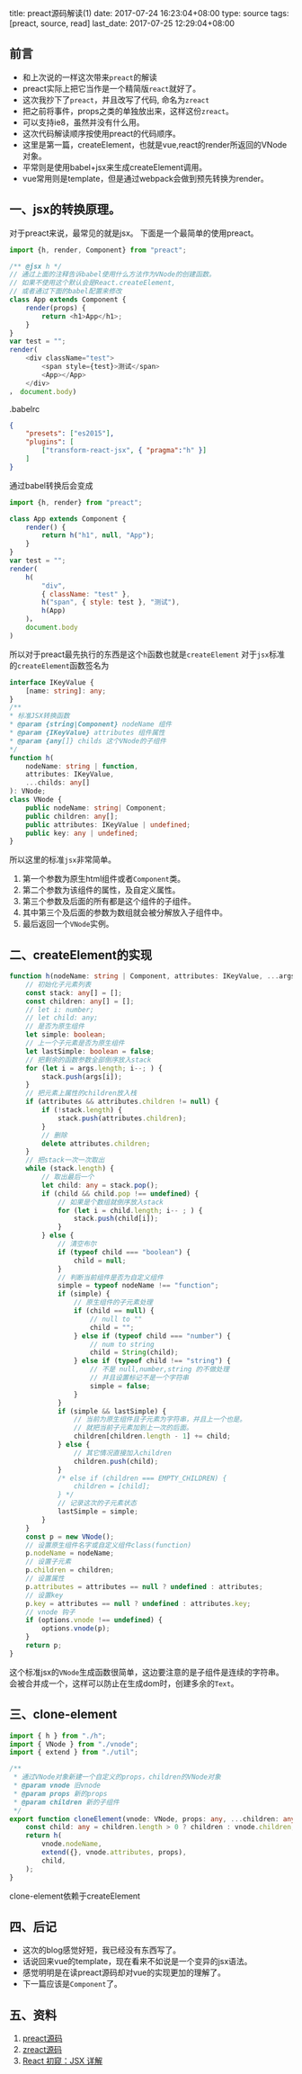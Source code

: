 title: preact源码解读(1)
date: 2017-07-24 16:23:04+08:00
type: source
tags: [preact, source, read]
last_date: 2017-07-25 12:29:04+08:00


## 前言

- 和上次说的一样这次带来`preact`的解读
- preact实际上把它当作是一个精简版`react`就好了。
- 这次我抄下了`preact`，并且改写了代码, 命名为`zreact`
- 把之前将事件，props之类的单独放出来，这样这份`zreact`。
- 可以支持ie8，虽然并没有什么用。
- 这次代码解读顺序按使用preact的代码顺序。
- 这里是第一篇，createElement，也就是vue,react的render所返回的VNode对象。
- 平常则是使用babel+jsx来生成createElement调用。
- vue常用则是template，但是通过webpack会做到预先转换为render。

## 一、jsx的转换原理。

对于preact来说，最常见的就是jsx。
下面是一个最简单的使用preact。

``` javascript
import {h, render, Component} from "preact";

/** @jsx h */
// 通过上面的注释告诉babel使用什么方法作为VNode的创建函数。
// 如果不使用这个默认会是React.createElement,
// 或者通过下面的babel配置来修改
class App extends Component {
    render(props) {
        return <h1>App</h1>;
    }
}
var test = "";
render(
    <div className="test">
        <span style={test}>测试</span>
        <App></App>
    </div>
， document.body)
```

.babelrc

``` json
{
    "presets": ["es2015"],
    "plugins": [
        ["transform-react-jsx", { "pragma":"h" }]
    ]
}
```

通过babel转换后会变成

``` javascript
import {h, render} from "preact";

class App extends Component {
    render() {
        return h("h1", null, "App");
    }
}
var test = "";
render(
    h(
        "div",
        { className: "test" },
        h("span", { style: test }, "测试"),
        h(App)
    )，
    document.body
)
```

所以对于preact最先执行的东西是这个`h`函数也就是`createElement`
对于`jsx`标准的`createElement`函数签名为

``` typescript
interface IKeyValue {
    [name: string]: any;
}
/**
* 标准JSX转换函数
* @param {string|Component} nodeName 组件
* @param {IKeyValue} attributes 组件属性
* @param {any[]} childs 这个VNode的子组件
*/
function h(
    nodeName: string | function,
    attributes: IKeyValue,
    ...childs: any[]
): VNode;
class VNode {
    public nodeName: string| Component;
    public children: any[];
    public attributes: IKeyValue | undefined;
    public key: any | undefined;
}
```

所以这里的标准`jsx`非常简单。

1. 第一个参数为原生html组件或者`Component`类。
2. 第二个参数为该组件的属性，及自定义属性。
3. 第三个参数及后面的所有都是这个组件的子组件。
4. 其中第三个及后面的参数为数组就会被分解放入子组件中。
5. 最后返回一个`VNode`实例。

## 二、createElement的实现

``` typescript
function h(nodeName: string | Component, attributes: IKeyValue, ...args: any[]) {
    // 初始化子元素列表
    const stack: any[] = [];
    const children: any[] = [];
    // let i: number;
    // let child: any;
    // 是否为原生组件
    let simple: boolean;
    // 上一个子元素是否为原生组件
    let lastSimple: boolean = false;
    // 把剩余的函数参数全部倒序放入stack
    for (let i = args.length; i--; ) {
        stack.push(args[i]);
    }
    // 把元素上属性的children放入栈
    if (attributes && attributes.children != null) {
        if (!stack.length) {
            stack.push(attributes.children);
        }
        // 删除
        delete attributes.children;
    }
    // 把stack一次一次取出
    while (stack.length) {
        // 取出最后一个
        let child: any = stack.pop();
        if (child && child.pop !== undefined) {
            // 如果是个数组就倒序放入stack
            for (let i = child.length; i-- ; ) {
                stack.push(child[i]);
            }
        } else {
            // 清空布尔
            if (typeof child === "boolean") {
                child = null;
            }
            // 判断当前组件是否为自定义组件
            simple = typeof nodeName !== "function";
            if (simple) {
                // 原生组件的子元素处理
                if (child == null) {
                    // null to ""
                    child = "";
                } else if (typeof child === "number") {
                    // num to string
                    child = String(child);
                } else if (typeof child !== "string") {
                    // 不是 null,number,string 的不做处理
                    // 并且设置标记不是一个字符串
                    simple = false;
                }
            }
            if (simple && lastSimple) {
                // 当前为原生组件且子元素为字符串，并且上一个也是。
                // 就把当前子元素加到上一次的后面。
                children[children.length - 1] += child;
            } else {
                // 其它情况直接加入children
                children.push(child);
            }
            /* else if (children === EMPTY_CHILDREN) {
                children = [child];
            } */
            // 记录这次的子元素状态
            lastSimple = simple;
        }
    }
    const p = new VNode();
    // 设置原生组件名字或自定义组件class(function)
    p.nodeName = nodeName;
    // 设置子元素
    p.children = children;
    // 设置属性
    p.attributes = attributes == null ? undefined : attributes;
    // 设置key
    p.key = attributes == null ? undefined : attributes.key;
    // vnode 钩子
    if (options.vnode !== undefined) {
        options.vnode(p);
    }
    return p;
}
```

这个标准jsx的`VNode`生成函数很简单，这边要注意的是子组件是连续的字符串。
会被合并成一个，这样可以防止在生成dom时，创建多余的`Text`。

## 三、clone-element

``` typescript
import { h } from "./h";
import { VNode } from "./vnode";
import { extend } from "./util";

/**
 * 通过VNode对象新建一个自定义的props，children的VNode对象
 * @param vnode 旧vnode
 * @param props 新的props
 * @param children 新的子组件
 */
export function cloneElement(vnode: VNode, props: any, ...children: any[]) {
    const child: any = children.length > 0 ? children : vnode.children;
    return h(
        vnode.nodeName,
        extend({}, vnode.attributes, props),
        child,
    );
}
```

clone-element依赖于createElement

## 四、后记

- 这次的blog感觉好短，我已经没有东西写了。
- 话说回来vue的template，现在看来不如说是一个变异的jsx语法。
- 感觉明明是在读preact源码却对vue的实现更加的理解了。
- 下一篇应该是`Component`了。

## 五、资料

1. [preact源码](https://github.com/developit/preact)
2. [zreact源码](https://github.com/zeromake/zreact)
3. [React 初窥：JSX 详解](https://segmentfault.com/a/1190000010297507)
